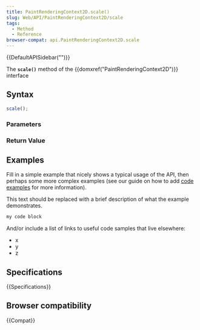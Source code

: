 ```yaml
---
title: PaintRenderingContext2D.scale()
slug: Web/API/PaintRenderingContext2D/scale
tags:
  - Method
  - Reference
browser-compat: api.PaintRenderingContext2D.scale
---
```

{{DefaultAPISidebar("")}}

The **`scale()`** method of the {{domxref("PaintRenderingContext2D")}} interface 

## Syntax

```js
scale();
```

### Parameters



### Return Value



## Examples

Fill in a simple example that nicely shows a typical usage of the API, then perhaps some more complex examples (see our guide on how to add [code examples](/en-US/docs/MDN/Contribute/Structures/Code_examples) for more information).

This text should be replaced with a brief description of what the example demonstrates.

```js
my code block
```

And/or include a list of links to useful code samples that live elsewhere:

*   x
*   y
*   z

## Specifications

{{Specifications}}

## Browser compatibility

{{Compat}}


